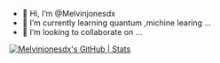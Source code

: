 - 👋 Hi, I’m @Melvinjonesdx
- 🌱 I’m currently learning quantum ,michine learing ...
- 💞️ I’m looking to collaborate on ...
<!---
Melvinjonesdx/Melvinjonesdx is a ✨ special ✨ repository because its `README.md` (this file) appears on your GitHub profile.
You can click the Preview link to take a look at your changes.
--->
[![Melvinjonesdx's GitHub | Stats](https://stats.quine.sh/Melvinjonesdx/github?theme=dark)](https://quine.sh?utm_source=widgets&utm_campaign=Melvinjonesdx)
